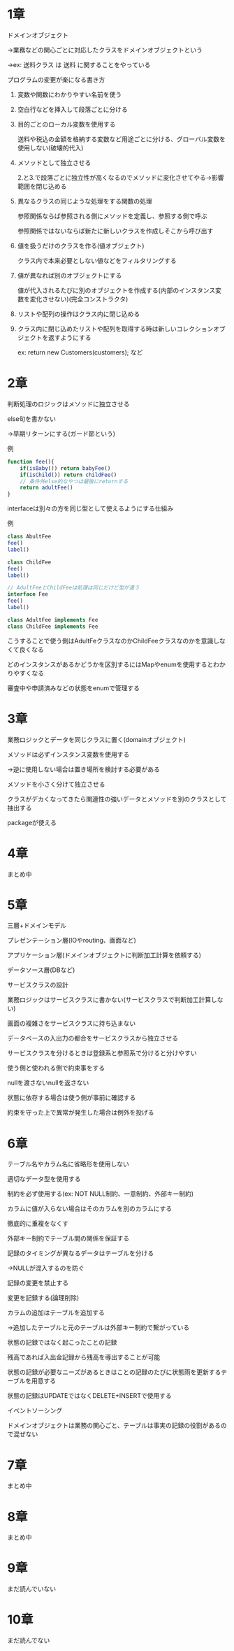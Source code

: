 # 1章

ドメインオブジェクト

→業務などの関心ごとに対応したクラスをドメインオブジェクトという

→ex: 送料クラス は 送料 に関することをやっている

プログラムの変更が楽になる書き方

1. 変数や関数にわかりやすい名前を使う
2. 空白行などを挿入して段落ごとに分ける
3. 目的ごとのローカル変数を使用する

    送料や税込の金額を格納する変数など用途ごとに分ける、グローバル変数を使用しない(破壊的代入)
    
4. メソッドとして独立させる
    
    2.と3.で段落ごとに独立性が高くなるのでメソッドに変化させてやる→影響範囲を閉じ込める
    
5. 異なるクラスの同じような処理をする関数の処理
    
    参照関係ならば参照される側にメソッドを定義し、参照する側で呼ぶ
    
    参照関係ではないならば新たに新しいクラスを作成しそこから呼び出す
    
6. 値を扱うだけのクラスを作る(値オブジェクト)
    
    クラス内で本来必要としない値などをフィルタリングする
    
7. 値が異なれば別のオブジェクトにする
    
    値が代入されるたびに別のオブジェクトを作成する(内部のインスタンス変数を変化させない)(完全コンストラクタ)
    
8. リストや配列の操作はクラス内に閉じ込める
9. クラス内に閉じ込めたリストや配列を取得する時は新しいコレクションオブジェクトを返すようにする
    
    ex: return new Customers(customers); など
    

# 2章

判断処理のロジックはメソッドに独立させる

else句を書かない

→早期リターンにする(ガード節という)

例

```js
function fee(){
	if(isBaby()) return babyFee()
	if(isChild()) return childFee()
	// 条件外else的なやつは最後にreturnする
	return adultFee()
}
```

interfaceは別々の方を同じ型として使えるようにする仕組み

例

```jsx
class AbultFee
fee()
label()

class ChildFee
fee()
label()

// AdultFeeとChildFeeは処理は同じだけど型が違う
interface Fee
fee()
label()

class AdultFee implements Fee
class ChildFee implements Fee
```

こうすることで使う側はAdultFeクラスなのかChildFeeクラスなのかを意識しなくて良くなる

どのインスタンスがあるかどうかを区別するにはMapやenumを使用するとわかりやすくなる

審査中や申請済みなどの状態をenumで管理する

# 3章

業務ロジックとデータを同じクラスに置く(domainオブジェクト)

メソッドは必ずインスタンス変数を使用する

→逆に使用しない場合は置き場所を検討する必要がある

メソッドを小さく分けて独立させる

クラスがデカくなってきたら関連性の強いデータとメソッドを別のクラスとして抽出する

packageが使える

# 4章
まとめ中

# 5章

三層+ドメインモデル

プレゼンテーション層(IOやrouting、画面など)

アプリケーション層(ドメインオブジェクトに判断加工計算を依頼する)

データソース層(DBなど)

サービスクラスの設計

業務ロジックはサービスクラスに書かない(サービスクラスで判断加工計算しない)

画面の複雑さをサービスクラスに持ち込まない

データベースの入出力の都合をサービスクラスから独立させる

サービスクラスを分けるときは登録系と参照系で分けると分けやすい

使う側と使われる側で約束事をする

nullを渡さないnullを返さない

状態に依存する場合は使う側が事前に確認する

約束を守った上で異常が発生した場合は例外を投げる

# 6章

テーブル名やカラム名に省略形を使用しない

適切なデータ型を使用する

制約を必ず使用する(ex: NOT NULL制約、一意制約、外部キー制約)

カラムに値が入らない場合はそのカラムを別のカラムにする

徹底的に重複をなくす

外部キー制約でテーブル間の関係を保証する

記録のタイミングが異なるデータはテーブルを分ける

→NULLが混入するのを防ぐ

記録の変更を禁止する

変更を記録する(論理削除)

カラムの追加はテーブルを追加する

→追加したテーブルと元のテーブルは外部キー制約で繋がっている

状態の記録ではなく起こったことの記録

残高であれば入出金記録から残高を導出することが可能

状態の記録が必要なニーズがあるときはことの記録のたびに状態雨を更新するテーブルを用意する

状態の記録はUPDATEではなくDELETE+INSERTで使用する

イベントソーシング

ドメインオブジェクトは業務の関心ごと、テーブルは事実の記録の役割があるので混ぜない

# 7章
まとめ中
# 8章
まとめ中
# 9章
まだ読んでいない
# 10章
まだ読んでない